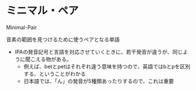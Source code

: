 # ミニマル・ペア

Minimal-Pair

音素の範囲を見つけるために使うペアとなる単語

- IPAの発音記号と言語を対応させていくときに、若干発音が違うが、同じように聞こえる物がある。
  - 例えば、betとpetはそれぞれ違う意味を持つので、英語ではbとpを区別する、ということがわかる
  - 日本語では、「ん」の発音が5種類あったりするので、これは重要

